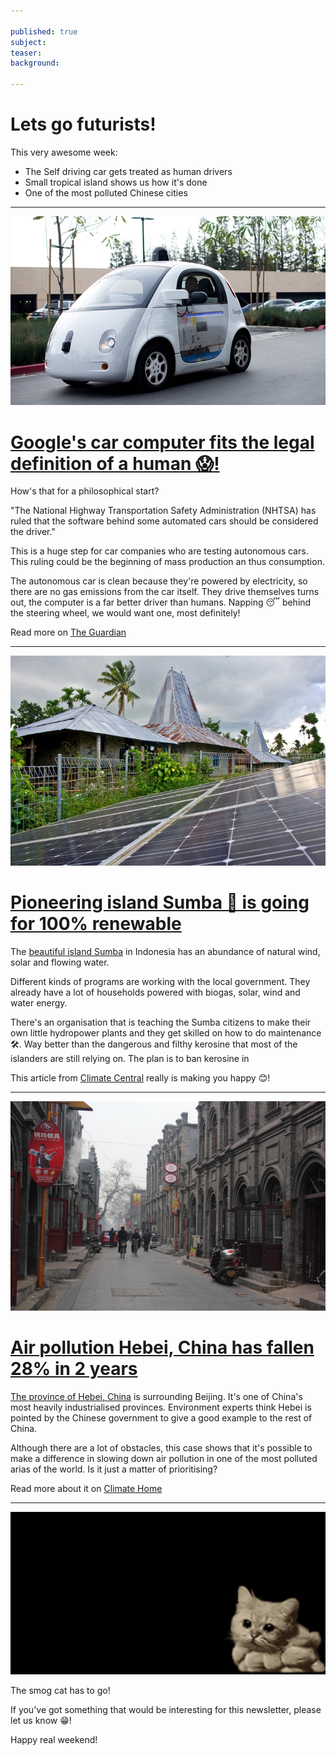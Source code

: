 ```yaml
---

published: true
subject:
teaser:
background:

---
```


# Lets go futurists!

This very awesome week:

* The Self driving car gets treated as human drivers
* Small tropical island shows us how it's done
* One of the most polluted Chinese cities

---

[<img src="2016-02-19-35-googlecar.jpg" width="565"/>](http://www.theguardian.com/technology/2016/feb/09/google-computers-self-driving-cars-human)

# [Google's car computer fits the legal definition of a human 😱!](http://www.theguardian.com/technology/2016/feb/09/google-computers-self-driving-cars-human)

How's that for a philosophical start?

"The National Highway Transportation Safety Administration (NHTSA) has ruled that the software behind some automated cars should be considered the driver."

This is a huge step for car companies who are testing autonomous cars. This ruling could be the beginning of mass production an thus consumption.

The autonomous car is clean because they're powered by electricity, so there are no gas emissions from the car itself. They drive themselves turns out, the computer is a far better driver than humans. Napping 😴 behind the steering wheel, we would want one, most definitely!    

Read more on [The Guardian](http://www.theguardian.com/technology/2016/feb/09/google-computers-self-driving-cars-human)

---

[<img src="2016-02-19-35-sumba.jpg" width="565"/>](http://www.climatecentral.org/news/small-island-offers-big-lessons-clean-power-20029)

# [Pioneering island Sumba 🌴 is going for 100% renewable ](http://www.climatecentral.org/news/small-island-offers-big-lessons-clean-power-20029)

The [beautiful island Sumba](http://bit.ly/1OgaII2) in Indonesia has an abundance of natural wind, solar and flowing water.  

Different kinds of programs are working with the local government. They already have a lot of households powered with biogas, solar, wind and water energy.

There's an organisation that is teaching the Sumba citizens to make their own little hydropower plants and they get skilled on how to do maintenance 🛠. Way better than the dangerous and filthy kerosine that most of the islanders are still relying on. The plan is to ban kerosine in    

This article from [Climate Central](http://www.climatecentral.org/news/small-island-offers-big-lessons-clean-power-20029) really is making you happy 😊!

---

[<img src="2016-02-19-35-baoding.jpg" width="565"/>](http://www.climatechangenews.com/2016/02/15/smoggy-hebei-offers-hope-china-can-win-war-on-air-pollution/)

# [Air pollution Hebei, China has fallen 28% in 2 years](http://www.climatechangenews.com/2016/02/15/smoggy-hebei-offers-hope-china-can-win-war-on-air-pollution/)

[The province of Hebei, China](http://bit.ly/1QICM8W) is surrounding Beijing. It's one of China's most heavily industrialised provinces. Environment experts think Hebei is pointed by the Chinese government to give a good example to the rest of China.

Although there are a lot of obstacles, this case shows that it's possible to make a difference in slowing down air pollution in one of the most polluted arias of the world. Is it just a matter of prioritising?


Read more about it on [Climate Home](http://www.climatechangenews.com/2016/02/15/smoggy-hebei-offers-hope-china-can-win-war-on-air-pollution/)

---

<img src="2016-02-19-35-catgiphy.gif" width="565"/>

The smog cat has to go!

If you've got something that would be interesting for this newsletter, please let us know 😁!

Happy real weekend!
